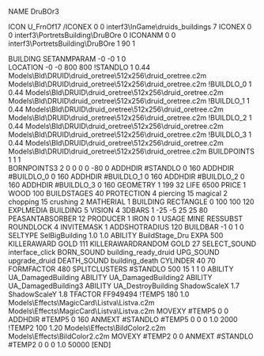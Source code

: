 NAME DruBOr3

ICON U_FrnOf17
/ICONEX 0 0 interf3\InGame\druids_buildings 7
ICONEX 0 0 interf3\PortretsBuilding\DruBOre 0
ICONANM 0 0 interf3\PortretsBuilding\DruBOre 1 90 1

BUILDING
SETANMPARAM -0 -0 1 0              
LOCATION -0 -0 800 800
!STANDLO      1 0.44 Models\Bld\DRUID\druid_oretree\512x256\druid_oretree.c2m Models\Bld\DRUID\druid_oretree\512x256\druid_oretree.c2m
!BUILDLO_0    1 0.44 Models\Bld\DRUID\druid_oretree\512x256\druid_oretree.c2m Models\Bld\DRUID\druid_oretree\512x256\druid_oretree.c2m
!BUILDLO_1    1 0.44 Models\Bld\DRUID\druid_oretree\512x256\druid_oretree.c2m Models\Bld\DRUID\druid_oretree\512x256\druid_oretree.c2m
!BUILDLO_2    1 0.44 Models\Bld\DRUID\druid_oretree\512x256\druid_oretree.c2m Models\Bld\DRUID\druid_oretree\512x256\druid_oretree.c2m
!BUILDLO_3    1 0.44 Models\Bld\DRUID\druid_oretree\512x256\druid_oretree.c2m Models\Bld\DRUID\druid_oretree\512x256\druid_oretree.c2m
BUILDPOINTS 1 1 1                            
BORNPOINTS3 2 0 0 0 0 -80 0 
ADDHDIR #STANDLO 0 160
ADDHDIR #BUILDLO_0 0 160
ADDHDIR #BUILDLO_1 0 160
ADDHDIR #BUILDLO_2 0 160
ADDHDIR #BUILDLO_3 0 160
GEOMETRY 1 199 32
LIFE     6500
PRICE 1 WOOD 100
BUILDSTAGES 40
PROTECTION 4 piercing 15 magical 2 chopping 15 crushing 2
MATHERIAL 1 BUILDING
RECTANGLE    0 100 100 120
EXPLMEDIA BUILDING 5
VISION 4
3DBARS 1 -25 -5 25 25 80
PEASANTABSORBER 12
PRODUCER        1 IRON 0 1
USAGE MINE
RESSUBST
ROUNDLOCK 4
INVITEMASK 1
ADDSHOTRADIUS 120
BUILDBAR -1 0 1 0
SELTYPE SelBigBuilding 1.0 1.0
ABILITY BuildStage_Dru
EXPA 500
KILLERAWARD             GOLD 111
KILLERAWARDRANDOM       GOLD 27
SELECT_SOUND interface_click
BORN_SOUND building_ready_druid
UPG_SOUND upgrade_druid
DEATH_SOUND building_death
CYLINDER 40 70
FORMFACTOR 480
SPLITCLUSTERS #STANDLO 500 15 1 1 0
ABILITY UA_DamagedBuilding
ABILITY UA_DamagedBuilding2
ABILITY UA_DamagedBuilding3
ABILITY UA_DestroyBuilding
ShadowScaleX 1.7
ShadowScaleY 1.8
TFACTOR FF949494
!TEMP5 180 1.0 Models\Effects\MagicCard\Listva\Listva.c2m Models\Effects\MagicCard\Listva\Listva.c2m
MOVEXY  #TEMP5 0 0
ADDHDIR #TEMP5 0 160
ANMEXT #STANDLO #TEMP5 0 0 0 1.0 2000
!TEMP2 100 1.20 Models\Effects\BildColor2.c2m Models\Effects\BildColor2.c2m
MOVEXY  #TEMP2 0 0
ANMEXT #STANDLO #TEMP2 0 0 0 1.0 50000
[END]

